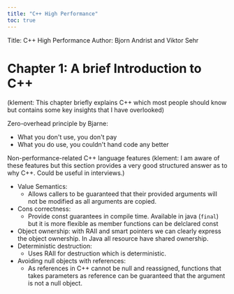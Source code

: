 ```yaml
---
title: "C++ High Performance"
toc: true
---
```


Title: C++ High Performance
Author: Bjorn Andrist and Viktor Sehr

# Chapter 1: A brief Introduction to C++

(klement: This chapter briefly explains C++ which most people should know but
contains some key insights that I have overlooked)

Zero-overhead principle by Bjarne:

- What you don't use, you don't pay
- What you do use, you couldn't hand code any better

Non-performance-related C++ language features
(klement: I am aware of these features but this section provides a very good
structured answer as to why C++. Could be useful in interviews.)

- Value Semantics:
  - Allows callers to be guaranteed that their provided arguments will not be
    modified as all arguments are copied.
- Cons correctness:
  - Provide const guarantees in compile time. Available in java (`final`) but
    it is more flexible as member functions can be delclared const
- Object ownership: with RAII and smart pointers we can clearly express the
object ownership. In Java all resource have shared ownership.
- Deterministic destruction:
  - Uses RAII for destruction which is deterministic.
- Avoiding null objects with references:
  - As references in C++ cannot be null and reassigned, functions that takes
  parameters as reference can be guaranteed that the argument is not a null
  object.
